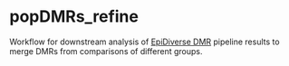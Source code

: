 # popDMRs_refine
Workflow for downstream analysis of [EpiDiverse DMR](https://github.com/EpiDiverse/dmr) pipeline results to merge DMRs from comparisons of different groups.
